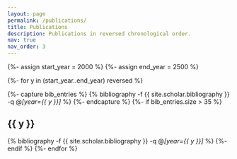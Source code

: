 ```yaml
---
layout: page
permalink: /publications/
title: Publications
description: Publications in reversed chronological order.
nav: true
nav_order: 3
---
```

<!-- _pages/publications.md -->
<div class="publications">

{%- assign start_year = 2000 %}
{%- assign end_year = 2500 %}

{%- for y in (start_year..end_year) reversed %}

  {%- capture bib_entries %}
    {% bibliography -f {{ site.scholar.bibliography }} -q @*[year={{ y }}]* %}
  {%- endcapture %}
  {%- if bib_entries.size > 35 %}
    <h2 class="year">{{ y }}</h2>
    {% bibliography -f {{ site.scholar.bibliography }} -q @*[year={{ y }}]* %}
  {%- endif %}
{%- endfor %}

</div>